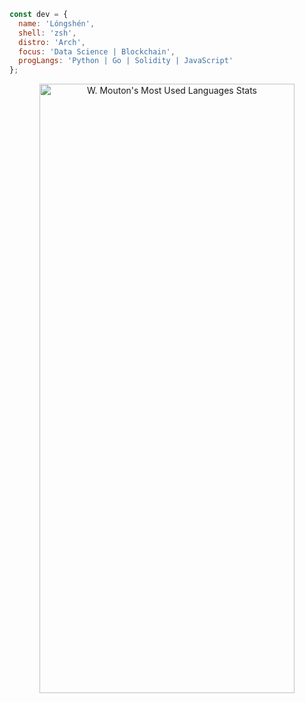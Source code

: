 
```javascript
const dev = {
  name: 'Lóngshén',
  shell: 'zsh',
  distro: 'Arch',
  focus: 'Data Science | Blockchain',
  progLangs: 'Python | Go | Solidity | JavaScript'
};
```

<div align="center">
<img alt="W. Mouton's Most Used Languages Stats" height="50%" width="90%" src="https://github-readme-stats.vercel.app/api/top-langs/?username=wmouton&amp;layout=compact&amp;theme=tokionight&amp;text_color=fff&amp;bg_color=050F2C&amp;border_color=0D1117&amp;langs_count=4">
</div>
